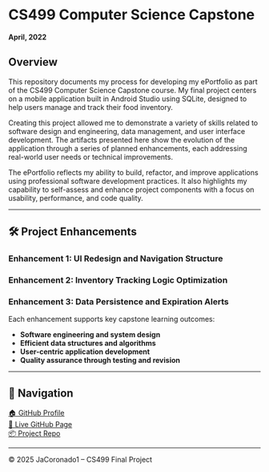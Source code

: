 # CS499 Computer Science Capstone   
**April, 2022**


## Overview

This repository documents my process for developing my ePortfolio as part of the CS499 Computer Science Capstone course. My final project centers on a mobile application built in Android Studio using SQLite, designed to help users manage and track their food inventory. 

Creating this project allowed me to demonstrate a variety of skills related to software design and engineering, data management, and user interface development. The artifacts presented here show the evolution of the application through a series of planned enhancements, each addressing real-world user needs or technical improvements.

The ePortfolio reflects my ability to build, refactor, and improve applications using professional software development practices. It also highlights my capability to self-assess and enhance project components with a focus on usability, performance, and code quality.

---

## 🛠️ Project Enhancements

### Enhancement 1: UI Redesign and Navigation Structure


###  Enhancement 2: Inventory Tracking Logic Optimization


### Enhancement 3: Data Persistence and Expiration Alerts



Each enhancement supports key capstone learning outcomes:
- **Software engineering and system design**
- **Efficient data structures and algorithms**
- **User-centric application development**
- **Quality assurance through testing and revision**

---

## 🔗 Navigation

[🏠 GitHub Profile](https://github.com/JaCoronado1)  
[🔗 Live GitHub Page](https://jacoronado1.github.io/CS499/)  
[📦 Project Repo](https://github.com/JaCoronado1/CS499)

---

© 2025 JaCoronado1 – CS499 Final Project
